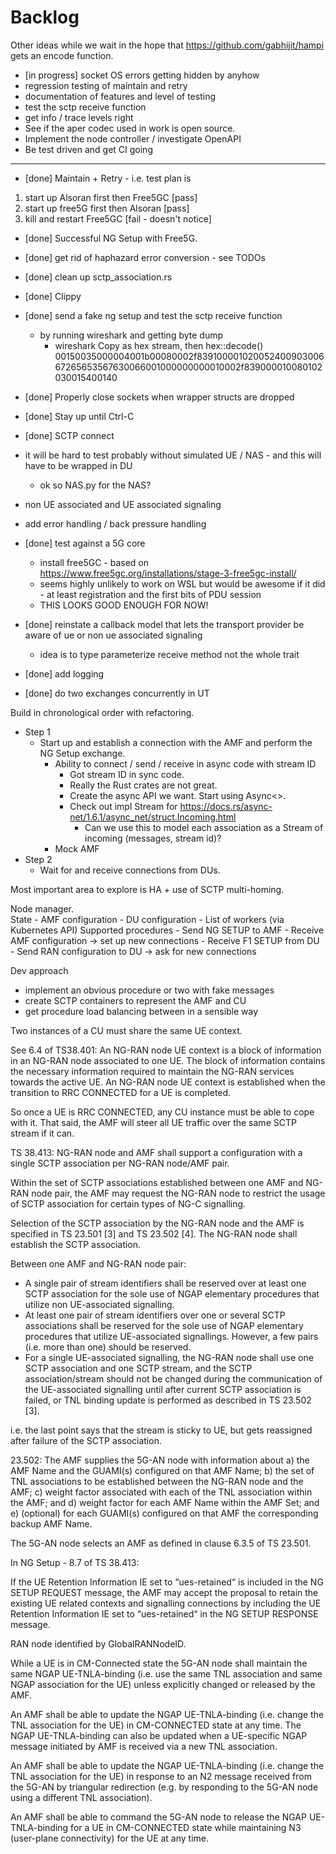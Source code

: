 # Backlog

Other ideas while we wait in the hope that https://github.com/gabhijit/hampi gets an encode function.


- [in progress] socket OS errors getting hidden by anyhow 
- regression testing of maintain and retry
- documentation of features and level of testing
- test the sctp receive function
- get info / trace levels right
- See if the aper codec used in work is open source.
- Implement the node controller / investigate OpenAPI
- Be test driven and get CI going


------

- [done] Maintain + Retry - i.e. test plan is
1. start up Alsoran first then Free5GC [pass]
2. start up free5G first then Alsoran [pass]
3. kill and restart Free5GC [fail - doesn't notice]
-  [done] Successful NG Setup with Free5G.
-  [done] get rid of haphazard error conversion - see TODOs
-  [done] clean up sctp_association.rs
-  [done] Clippy
-  [done] send a fake ng setup and test the sctp receive function
   -  by running wireshark and getting byte dump
      -  wireshark Copy as hex stream, then hex::decode()
         00150035000004001b00080002f83910000102005240090300667265653567630066001000000000010002f839000010080102030015400140
- [done] Properly close sockets when wrapper structs are dropped
-  [done] Stay up until Ctrl-C
-  [done] SCTP connect

-  it will be hard to test probably without simulated UE / NAS - and this will have to be wrapped in DU
   -  ok so NAS.py for the NAS?
-  non UE associated and UE associated signaling
-  add error handling / back pressure handling

-  [done] test against a 5G core
   -  install free5GC - based on https://www.free5gc.org/installations/stage-3-free5gc-install/
   -  seems highly unlikely to work on WSL but would be awesome if it did - at least registration and the first bits of PDU session
   -  THIS LOOKS GOOD ENOUGH FOR NOW!
-  [done] reinstate a callback model that lets the transport provider be aware of ue or non ue associated signaling
   -  idea is to type parameterize receive method not the whole trait
-  [done] add logging
-  [done] do two exchanges concurrently in UT


Build in chronological order with refactoring.

-  Step 1
   -  Start up and establish a connection with the AMF and perform the NG Setup exchange.
      *  Ability to connect / send / receive in async code with stream ID
         *  Got stream ID in sync code.
         *  Really the Rust crates are not great.
         *  Create the async API we want.  Start using Async<>.
         *  Check out impl Stream for https://docs.rs/async-net/1.6.1/async_net/struct.Incoming.html
            * Can we use this to model each association as a Stream of incoming (messages, stream id)?
      -  Mock AMF
-  Step 2
   -  Wait for and receive connections from DUs.



Most important area to explore is HA + use of SCTP multi-homing.

Node manager.    
  State
    -  AMF configuration
    -  DU configuration
    -  List of workers (via Kubernetes API)
  Supported procedures
    -  Send NG SETUP to AMF
    -  Receive AMF configuration -> set up new connections
    -  Receive F1 SETUP from DU
    -  Send RAN configuration to DU -> ask for new connections






Dev approach
-  implement an obvious procedure or two with fake messages
-  create SCTP containers to represent the AMF and CU
-  get procedure load balancing between in a sensible way

Two instances of a CU must share the same UE context.  

See 6.4 of TS38.401:
   An NG-RAN node UE context is a block of information in an NG-RAN node associated to one UE. The block of information contains the necessary information required to maintain the NG-RAN services towards the active UE. An NG-RAN node UE context is established when the transition to RRC CONNECTED for a UE is completed.

So once a UE is RRC CONNECTED, any CU instance must be able to cope with it.  That said, the AMF will steer all UE traffic over the same SCTP stream if it can.

TS 38.413:
  NG-RAN node and AMF shall support a configuration with a single SCTP association per NG-RAN node/AMF pair. 

  Within the set of SCTP associations established between one AMF and NG-RAN node pair, the AMF may request the NG-RAN node to restrict the usage of SCTP association for certain types of NG-C signalling. 

  Selection of the SCTP association by the NG-RAN node and the AMF is specified in TS 23.501 [3] and TS 23.502 [4]. The NG-RAN node shall establish the SCTP association.

  Between one AMF and NG-RAN node pair:
-	A single pair of stream identifiers shall be reserved over at least one SCTP association for the sole use of NGAP elementary procedures that utilize non UE-associated signalling.
-	At least one pair of stream identifiers over one or several SCTP associations shall be reserved for the sole use of NGAP elementary procedures that utilize UE-associated signallings. However, a few pairs (i.e. more than one) should be reserved.
-	For a single UE-associated signalling, the NG-RAN node shall use one SCTP association and one SCTP stream, and the SCTP association/stream should not be changed during the communication of the UE-associated signalling until after current SCTP association is failed, or TNL binding update is performed as described in TS 23.502 [3].


i.e. the last point says that the stream is sticky to UE, but gets reassigned after failure of the SCTP association.

23.502:
The AMF supplies the 5G-AN node with information about
a)	the AMF Name and the GUAMI(s) configured on that AMF Name;
b)	the set of TNL associations to be established between the NG-RAN node and the AMF;
c)	weight factor associated with each of the TNL association within the AMF; and
d)	weight factor for each AMF Name within the AMF Set; and
e)	(optional) for each GUAMI(s) configured on that AMF the corresponding backup AMF Name.

The 5G-AN node selects an AMF as defined in clause 6.3.5 of TS 23.501.

In NG Setup - 8.7 of TS 38.413:

If the UE Retention Information IE set to “ues-retained“ is included in the NG SETUP REQUEST message, the AMF may accept the proposal to retain the existing UE related contexts and signalling connections by including the UE Retention Information IE set to “ues-retained“ in the NG SETUP RESPONSE message.

RAN node identified by GlobalRANNodeID.

While a UE is in CM-Connected state the 5G-AN node shall maintain the same NGAP UE-TNLA-binding (i.e. use the same TNL association and same NGAP association for the UE) unless explicitly changed or released by the AMF.

An AMF shall be able to update the NGAP UE-TNLA-binding (i.e. change the TNL association for the UE) in CM-CONNECTED state at any time. The NGAP UE-TNLA-binding can also be updated when a UE-specific NGAP message initiated by AMF is received via a new TNL association.

An AMF shall be able to update the NGAP UE-TNLA-binding (i.e. change the TNL association for the UE) in response to an N2 message received from the 5G-AN by triangular redirection (e.g. by responding to the 5G-AN node using a different TNL association).

An AMF shall be able to command the 5G-AN node to release the NGAP UE-TNLA-binding for a UE in CM-CONNECTED state while maintaining N3 (user-plane connectivity) for the UE at any time.


